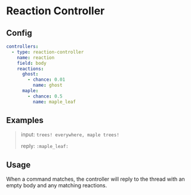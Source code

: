 # Reaction Controller

## Config

```yaml
controllers:
  - type: reaction-controller
    name: reaction
    field: body
    reactions:
      ghost:
        - chance: 0.01
          name: ghost
      maple:
        - chance: 0.5
          name: maple_leaf
```

## Examples

> input: `trees! everywhere, maple trees!`
>
> reply: `:maple_leaf:`

## Usage

When a command matches, the controller will reply to the thread with an empty body and any matching reactions.
